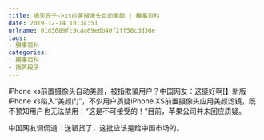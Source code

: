 ```yaml
---
title: 搞笑段子->xs前置摄像头自动美颜 | 糗事百科
date: 2019-12-14 18:34:51
urlname: 01d3689fc9caa69edb40f2ff56cdd36e
tags: 
- 糗事百科
categories:
- 糗事百科
- 搞笑段子
---
```

iPhone xs前置摄像头自动美颜，被指欺骗用户？中国网友：这挺好啊[】新版iPhone xs陷入“美颜门”，不少用户质疑iPhone XS前置摄像头应用美颜滤镜，既不预知用户也无法禁用：“这是不可接受的！”目前，苹果公司并未回应质疑。

中国网友调侃道：送错货了，这批应该是给中国市场的。


